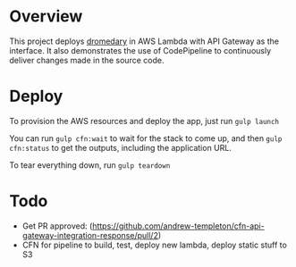 # Overview
This project deploys [dromedary](https://github.com/stelligent/dromedary) in AWS Lambda with API Gateway as the interface.  It also demonstrates the use of CodePipeline to continuously deliver changes made in the source code.

# Deploy
To provision the AWS resources and deploy the app, just run `gulp launch`

You can run `gulp cfn:wait` to wait for the stack to come up, and then `gulp cfn:status` to get the outputs, including the application URL.

To tear everything down, run `gulp teardown`

# Todo
* Get PR approved: (https://github.com/andrew-templeton/cfn-api-gateway-integration-response/pull/2)
* CFN for pipeline to build, test, deploy new lambda, deploy static stuff to S3
